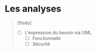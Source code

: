 
# Les analyses

>[!todo]
>- [ ] L'expression du besoin via UML
>	- [ ] Fonctionnelle
>	- [ ] Sécurité